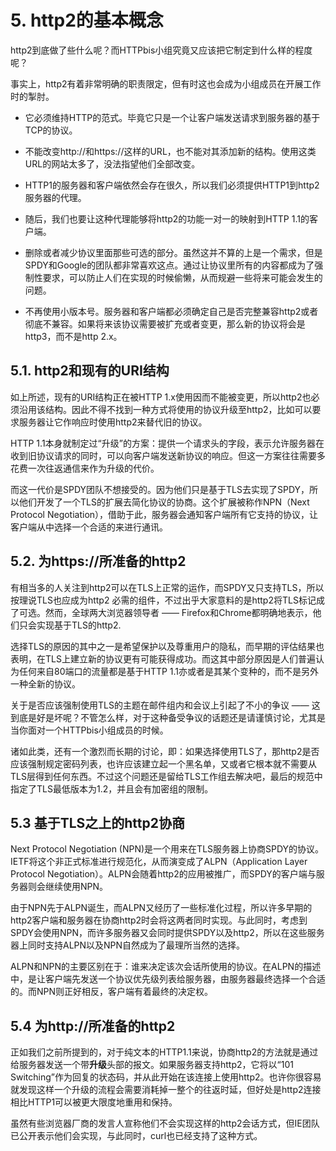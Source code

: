 # 5. http2的基本概念

http2到底做了些什么呢？而HTTPbis小组究竟又应该把它制定到什么样的程度呢？

事实上，http2有着非常明确的职责限定，但有时这也会成为小组成员在开展工作时的掣肘。 <!-- 上面两段有点怪怪的 -->

- 它必须维持HTTP的范式。毕竟它只是一个让客户端发送请求到服务器的基于TCP的协议。

- 不能改变http://和https://这样的URL，也不能对其添加新的结构。使用这类URL的网站太多了，没法指望他们全部改变。

- HTTP1的服务器和客户端依然会存在很久，所以我们必须提供HTTP1到http2服务器的代理。

- 随后，我们也要让这种代理能够将http2的功能一对一的映射到HTTP 1.1的客户端。

- 删除或者减少协议里面那些可选的部分。虽然这并不算的上是一个需求，但是SPDY和Google的团队都非常喜欢这点。通过让协议里所有的内容都成为了强制性要求，可以防止人们在实现的时候偷懒，从而规避一些将来可能会发生的问题。

- 不再使用小版本号。服务器和客户端都必须确定自己是否完整兼容http2或者彻底不兼容。如果将来该协议需要被扩充或者变更，那么新的协议将会是http3，而不是http 2.x。

## 5.1. http2和现有的URI结构

如上所述，现有的URI结构正在被HTTP 1.x使用因而不能被变更，所以http2也必须沿用该结构。因此不得不找到一种方式将使用的协议升级至http2，比如可以要求服务器让它作响应时使用http2来替代旧的协议。<!-- 调整了语序 -->

HTTP 1.1本身就制定过“升级”的方案：提供一个请求头的字段，表示允许服务器在收到旧协议请求的同时，可以向客户端发送新协议的响应。但这一方案往往需要多花费一次往返通信来作为升级的代价。

而这一代价是SPDY团队不想接受的。因为他们只是基于TLS去实现了SPDY，所以他们开发了一个TLS的扩展去简化协议的协商。这个扩展被称作NPN（Next Protocol Negotiation），借助于此，服务器会通知客户端所有它支持的协议，让客户端从中选择一个合适的来进行通讯。

## 5.2. 为https://所准备的http2<!--这节比较复杂，需要review-->

有相当多的人关注到http2可以在TLS上正常的运作<!-- 前面这句怎么翻译好？ -->，而SPDY又只支持TLS，所以按理说TLS也应成为http2 必需的组件，不过出乎大家意料的是http2将TLS标记成了可选。然而，全球两大浏览器领导者 —— Firefox和Chrome都明确地表示，他们只会实现基于TLS的http2.

选择TLS的原因的其中之一是希望保护以及尊重用户的隐私，而早期的评估结果也表明，在TLS上建立新的协议更有可能获得成功。而这其中部分原因是人们普遍认为任何来自80端口的流量都是基于HTTP 1.1亦或者是其某个变种的，而不是另外一种全新的协议。<!-- 这一句话的翻译也值得商榷 -->

关于是否应该强制使用TLS的主题在邮件组内和会议上引起了不小的争议 —— 这到底是好是坏呢？不管怎么样，对于这种备受争议的话题还是请谨慎讨论，尤其是当你面对一个HTTPbis小组成员的时候。

诸如此类，还有一个激烈而长期的讨论，即：如果选择使用TLS了，那http2是否应该强制规定密码列表，也许应该建立起一个黑名单，又或者它根本就不需要从TLS层得到任何东西。不过这个问题还是留给TLS工作组去解决吧，最后的规范中指定了TLS最低版本为1.2，并且会有加密组的限制。<!-- 这段也翻译的不太好 -->

## 5.3 基于TLS之上的http2协商 <!-- 这个标题翻译的不好 -->

Next Protocol Negotiation (NPN)是一个用来在TLS服务器上协商SPDY的协议。IETF将这个非正式标准进行规范化，从而演变成了ALPN（Application Layer Protocol Negotiation）。ALPN会随着http2的应用被推广，而SPDY的客户端与服务器则会继续使用NPN。

由于NPN先于ALPN诞生，而ALPN又经历了一些标准化过程，所以许多早期的http2客户端和服务器在协商http2时会将这两者同时实现。与此同时，考虑到SPDY会使用NPN，而许多服务器又会同时提供SPDY以及http2，所以在这些服务器上同时支持ALPN以及NPN自然成为了最理所当然的选择。<!-- 后一句有点莫名其妙 -->

ALPN和NPN的主要区别在于：谁来决定该次会话所使用的协议。在ALPN的描述中，是让客户端先发送一个协议优先级列表给服务器，由服务器最终选择一个合适的。而NPN则正好相反，客户端有着最终的决定权。

## 5.4 为http://所准备的http2

正如我们之前所提到的，对于纯文本的HTTP1.1来说，协商http2的方法就是通过给服务器发送一个带**升级**头部的报文。如果服务器支持http2，它将以“101 Switching”作为回复的状态码，并从此开始在该连接上使用http2。也许你很容易就发现这样一个升级的流程会需要消耗掉一整个的往返时延，但好处是http2连接相比HTTP1可以被更大限度地重用和保持。

虽然有些浏览器厂商的发言人宣称他们不会实现这样的http2会话方式，但IE团队已公开表示他们会实现，与此同时，curl也已经支持了这种方式。

<!-- 整个这一章的翻译质量都堪忧 -->
